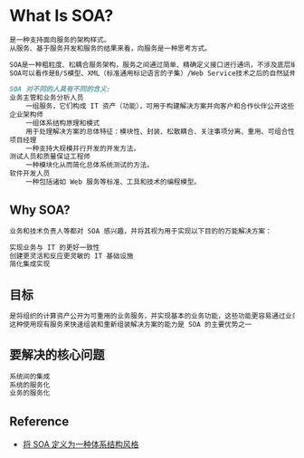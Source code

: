 # What Is SOA?
```md
是一种支持面向服务的架构样式。
从服务、基于服务开发和服务的结果来看，向服务是一种思考方式。
```
```md
SOA是一种粗粒度、松耦合服务架构，服务之间通过简单、精确定义接口进行通讯，不涉及底层编程接口和通讯模型。
SOA可以看作是B/S模型、XML（标准通用标记语言的子集）/Web Service技术之后的自然延伸。
```
```md
SOA 对不同的人具有不同的含义:
业务主管和业务分析人员
	一组服务，它们构成 IT 资产（功能），可用于构建解决方案并向客户和合作伙伴公开这些解决方案。
企业架构师
	一组体系结构原理和模式
	用于处理解决方案的总体特征：模块性、封装、松散耦合、关注事项分离、重用、可组合性，等等。
项目经理
	一种支持大规模并行开发的开发方法。
测试人员和质量保证工程师
	一种模块化从而简化总体系统测试的方法。
软件开发人员	
	一种包括诸如 Web 服务等标准、工具和技术的编程模型。
```
## Why SOA?
```md
业务和技术负责人等都对 SOA 感兴趣，并将其视为用于实现以下目的的万能解决方案：

实现业务与 IT 的更好一致性
创建更灵活和反应更灵敏的 IT 基础设施
简化集成实现
```
## 目标
```md
是将组织的计算资产公开为可重用的业务服务，并实现基本的业务功能，这些功能更容易通过业务流程来使用（重用）和集成
这种使用现有服务来快速组装和重新组装解决方案的能力是 SOA 的主要优势之一
```
## 要解决的核心问题
```md
系统间的集成
系统的服务化
业务的服务化
```

## Reference
* [将 SOA 定义为一种体系结构风格](https://www.ibm.com/developerworks/cn/architecture/ar-soastyle/)
